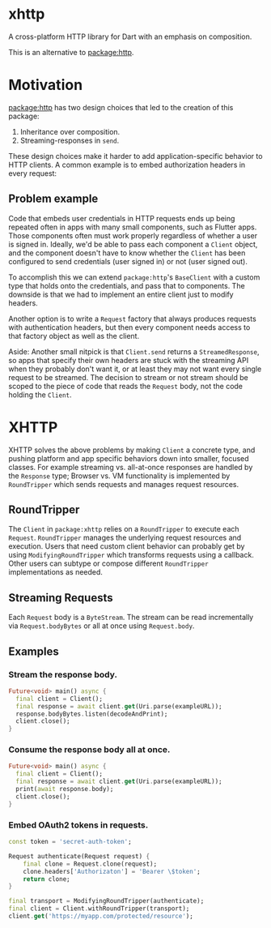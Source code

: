 # xhttp

A cross-platform HTTP library for Dart with an emphasis on composition.

This is an alternative to [package:http].

# Motivation

[package:http] has two design choices that led to the creation of this package:

1. Inheritance over composition.
2. Streaming-responses in `send`.

These design choices make it harder to add application-specific behavior to HTTP
clients. A common example is to embed authorization headers in every request:

## Problem example

Code that embeds user credentials in HTTP requests ends up being repeated often
in apps with many small components, such as Flutter apps. Those components often
must work properly regardless of whether a user is signed in. Ideally, we'd be
able to pass each component a `Client` object, and the component doesn't have 
to know whether the `Client` has been configured to send credentials (user
signed in) or not (user signed out).

To accomplish this we can extend `package:http`'s `BaseClient` with a custom
type that holds onto the credentials, and pass that to components. The downside
is that we had to implement an entire client just to modify headers.

Another option is to write a `Request` factory that always produces requests
with authentication headers, but then every component needs access to that
factory object as well as the client.

Aside: Another small nitpick is that `Client.send` returns a `StreamedResponse`,
so apps that specify their own headers are stuck with the streaming API when
they probably don't want it, or at least they may not want every single request
to be streamed. The decision to stream or not stream should be scoped to the
piece of code that reads the `Request` body, not the code holding the `Client`.

# XHTTP

XHTTP solves the above problems by making `Client` a concrete type, and
pushing platform and app specific behaviors down into smaller, focused classes.
For example streaming vs. all-at-once responses are handled by the `Response`
type; Browser vs. VM functionality is implemented by `RoundTripper` which sends
requests and manages request resources.

## RoundTripper

The `Client` in `package:xhttp` relies on a `RoundTripper` to execute each
`Request`.  `RoundTripper` manages the underlying request resources and
execution. Users that need custom client behavior can probably get by using
`ModifyingRoundTripper` which transforms requests using a callback. Other users
can subtype or compose different `RoundTripper` implementations as needed.

## Streaming Requests

Each `Request` body is a `ByteStream`. The stream can be read incrementally via
`Request.bodyBytes` or all at once using `Request.body`.

## Examples

### Stream the response body.

```dart
Future<void> main() async {
  final client = Client();
  final response = await client.get(Uri.parse(exampleURL));
  response.bodyBytes.listen(decodeAndPrint);
  client.close();
}
```

### Consume the response body all at once.

```dart
Future<void> main() async {
  final client = Client();
  final response = await client.get(Uri.parse(exampleURL));
  print(await response.body);
  client.close();
}
```

### Embed OAuth2 tokens in requests.

```dart
const token = 'secret-auth-token';

Request authenticate(Request request) {
    final clone = Request.clone(request);
    clone.headers['Authorizaton'] = 'Bearer \$token';
    return clone;
}

final transport = ModifyingRoundTripper(authenticate);
final client = Client.withRoundTripper(transport);
client.get('https://myapp.com/protected/resource');
```


[package:http]: https://pub.dev/packages/http








